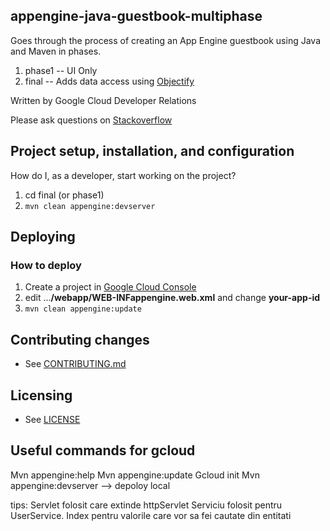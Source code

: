 ## appengine-java-guestbook-multiphase

Goes through the process of creating an App Engine guestbook using Java and Maven in phases.

1. phase1 -- UI Only
2. final -- Adds data access using [Objectify](https://github.com/objectify/objectify)

Written by Google Cloud Developer Relations

Please ask questions on [Stackoverflow](http://stackoverflow.com/questions/tagged/google-app-engine)

## Project setup, installation, and configuration

How do I, as a developer, start working on the project?

1. cd final  (or phase1)
1. `mvn clean appengine:devserver`

<!---
1. What dependencies does it have (where are they expressed) and how do I install them?
1. Can I see the project working before I change anything?

How do I run the project's automated tests?

* Unit Tests

* Integration Tests
 -->

## Deploying

### How to deploy

1. Create a project in [Google Cloud Console](https://cloud.google.com/console)
1. edit ...**/webapp/WEB-INFappengine.web.xml** and change **your-app-id**
1. `mvn clean appengine:update`

<!--- 
## Troubleshooting & useful tools

### Examples of common tasks

e.g.
* How to make curl requests while authenticated via oauth.
* How to monitor background jobs.
* How to run the app through a proxy.
 -->

## Contributing changes

* See [CONTRIBUTING.md](CONTRIBUTING.md)


## Licensing

* See [LICENSE](LICENSE)

## Useful commands for gcloud

Mvn appengine:help
Mvn appengine:update
Gcloud init
Mvn appengine:devserver –> depoloy local

tips:
Servlet folosit care extinde httpServlet 
Serviciu folosit pentru UserService.
Index pentru valorile care vor sa fei cautate din entitati 


